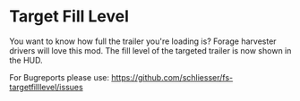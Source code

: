 # Target Fill Level

You want to know how full the trailer you're loading is? Forage harvester drivers will love this mod. The fill level of the targeted trailer is now shown in the HUD.

For Bugreports please use: https://github.com/schliesser/fs-targetfilllevel/issues
